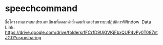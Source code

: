 # speechcommand
ชื่อโครงงานการแยกประเภทเสียงเพื่อออกคำสั่งคอมพิวเตอร์บนระบบปฏิบัติการWindow 
Data Link:
https://drive.google.com/drive/folders/1FCrfD9UjGVKjFbxQUP4vPy0T087ntJGD?usp=sharing
